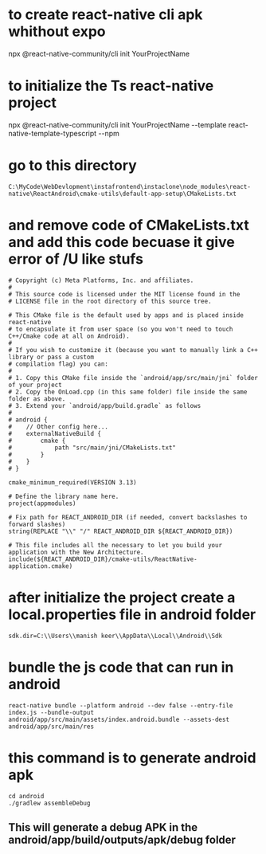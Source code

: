 # to create react-native cli apk whithout expo

npx @react-native-community/cli init YourProjectName

# to initialize the Ts react-native project

npx @react-native-community/cli init YourProjectName --template react-native-template-typescript --npm

# go to this directory

```
C:\MyCode\WebDevlopment\instafrontend\instaclone\node_modules\react-native\ReactAndroid\cmake-utils\default-app-setup\CMakeLists.txt
```

# and remove code of CMakeLists.txt and add this code becuase it give error of /U like stufs

```
# Copyright (c) Meta Platforms, Inc. and affiliates.
#
# This source code is licensed under the MIT license found in the
# LICENSE file in the root directory of this source tree.

# This CMake file is the default used by apps and is placed inside react-native
# to encapsulate it from user space (so you won't need to touch C++/Cmake code at all on Android).
#
# If you wish to customize it (because you want to manually link a C++ library or pass a custom
# compilation flag) you can:
#
# 1. Copy this CMake file inside the `android/app/src/main/jni` folder of your project
# 2. Copy the OnLoad.cpp (in this same folder) file inside the same folder as above.
# 3. Extend your `android/app/build.gradle` as follows
#
# android {
#    // Other config here...
#    externalNativeBuild {
#        cmake {
#            path "src/main/jni/CMakeLists.txt"
#        }
#    }
# }

cmake_minimum_required(VERSION 3.13)

# Define the library name here.
project(appmodules)

# Fix path for REACT_ANDROID_DIR (if needed, convert backslashes to forward slashes)
string(REPLACE "\\" "/" REACT_ANDROID_DIR ${REACT_ANDROID_DIR})

# This file includes all the necessary to let you build your application with the New Architecture.
include(${REACT_ANDROID_DIR}/cmake-utils/ReactNative-application.cmake)

```

# after initialize the project create a local.properties file in android folder

```
sdk.dir=C:\\Users\\manish keer\\AppData\\Local\\Android\\Sdk
```

# bundle the js code that can run in android

```
react-native bundle --platform android --dev false --entry-file index.js --bundle-output android/app/src/main/assets/index.android.bundle --assets-dest android/app/src/main/res
```

# this command is to generate android apk

```
cd android
./gradlew assembleDebug
```

## This will generate a debug APK in the android/app/build/outputs/apk/debug folder
